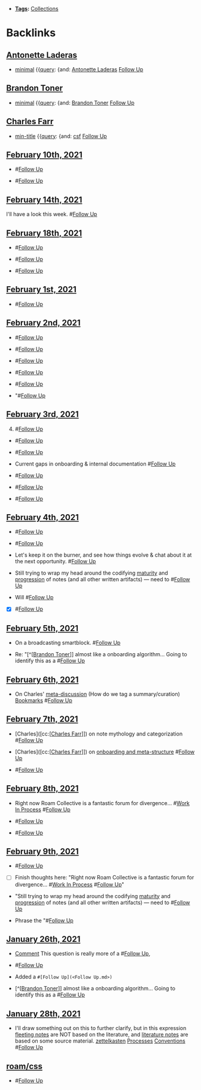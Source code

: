 - **[Tags](<Tags.md>):** [Collections](<Collections.md>)

# Backlinks
## [Antonette Laderas](<Antonette Laderas.md>)
- [minimal](<minimal.md>) {{[query](<query.md>): {and: [Antonette Laderas](<Antonette Laderas.md>) [Follow Up](<Follow Up.md>)

## [Brandon Toner](<Brandon Toner.md>)
- [minimal](<minimal.md>) {{[query](<query.md>): {and: [Brandon Toner](<Brandon Toner.md>) [Follow Up](<Follow Up.md>)

## [Charles Farr](<Charles Farr.md>)
- [min-title](<min-title.md>) {{[query](<query.md>): {and: [csf](<csf.md>) [Follow Up](<Follow Up.md>)

## [February 10th, 2021](<February 10th, 2021.md>)
-  #[Follow Up](<Follow Up.md>)

- #[Follow Up](<Follow Up.md>)

## [February 14th, 2021](<February 14th, 2021.md>)
I'll have a look this week. #[Follow Up](<Follow Up.md>)

## [February 18th, 2021](<February 18th, 2021.md>)
- #[Follow Up](<Follow Up.md>)

- #[Follow Up](<Follow Up.md>)

- #[Follow Up](<Follow Up.md>)

## [February 1st, 2021](<February 1st, 2021.md>)
- #[Follow Up](<Follow Up.md>)

## [February 2nd, 2021](<February 2nd, 2021.md>)
- #[Follow Up](<Follow Up.md>)

- #[Follow Up](<Follow Up.md>)

- #[Follow Up](<Follow Up.md>)

- #[Follow Up](<Follow Up.md>)

- #[Follow Up](<Follow Up.md>)

- "#[Follow Up](<Follow Up.md>)

## [February 3rd, 2021](<February 3rd, 2021.md>)
4. #[Follow Up](<Follow Up.md>)

- #[Follow Up](<Follow Up.md>)

- #[Follow Up](<Follow Up.md>)

- Current gaps in onboarding & internal documentation #[Follow Up](<Follow Up.md>)

- #[Follow Up](<Follow Up.md>)

- #[Follow Up](<Follow Up.md>)

- #[Follow Up](<Follow Up.md>)

## [February 4th, 2021](<February 4th, 2021.md>)
- #[Follow Up](<Follow Up.md>)

- #[Follow Up](<Follow Up.md>)

- Let's keep it on the burner, and see how things evolve & chat about it at the next opportunity. #[Follow Up](<Follow Up.md>)

- Still trying to wrap my head around the codifying [maturity](<maturity.md>) and [progression](<progression.md>) of notes (and all other written artifacts) — need to #[Follow Up](<Follow Up.md>)

- Will #[Follow Up](<Follow Up.md>)

- [x] #[Follow Up](<Follow Up.md>)

## [February 5th, 2021](<February 5th, 2021.md>)
- On a broadcasting smartblock. #[Follow Up](<Follow Up.md>)

- Re: "[^[[Brandon Toner](<^[[Brandon Toner.md>)]] almost like a onboarding algorithm... Going to identify this as a #[Follow Up](<Follow Up.md>)

## [February 6th, 2021](<February 6th, 2021.md>)
- On Charles' [meta-discussion](((mrPOboYir))) (How do we tag a summary/curation) [Bookmarks](<Bookmarks.md>) #[Follow Up](<Follow Up.md>)

## [February 7th, 2021](<February 7th, 2021.md>)
- [Charles]([cc:[[Charles Farr](<cc:[[Charles Farr.md>)]]) on note mythology and categorization #[Follow Up](<Follow Up.md>)

- [Charles]([cc:[[Charles Farr](<cc:[[Charles Farr.md>)]]) on [onboarding and meta-structure](((qe0xbFYul))) #[Follow Up](<Follow Up.md>)

- #[Follow Up](<Follow Up.md>)

## [February 8th, 2021](<February 8th, 2021.md>)
- Right now Roam Collective is a fantastic forum for divergence... #[Work In Process](<Work In Process.md>) #[Follow Up](<Follow Up.md>)

- #[Follow Up](<Follow Up.md>)

- #[Follow Up](<Follow Up.md>)

## [February 9th, 2021](<February 9th, 2021.md>)
- #[Follow Up](<Follow Up.md>)

- [ ] Finish thoughts here: "Right now Roam Collective is a fantastic forum for divergence... #[Work In Process](<Work In Process.md>) #[Follow Up](<Follow Up.md>)"

- "Still trying to wrap my head around the codifying [maturity](<maturity.md>) and [progression](<progression.md>) of notes (and all other written artifacts) — need to #[Follow Up](<Follow Up.md>)

- Phrase the "#[Follow Up](<Follow Up.md>)

## [January 26th, 2021](<January 26th, 2021.md>)
- [Comment](<Comment.md>) This question is really more of a #[Follow Up](<Follow Up.md>),

- #[Follow Up](<Follow Up.md>)

- Added a `#[Follow Up](<Follow Up.md>)`

- [^[[Brandon Toner](<^[[Brandon Toner.md>)]] almost like a onboarding algorithm... Going to identify this as a #[Follow Up](<Follow Up.md>)

## [January 28th, 2021](<January 28th, 2021.md>)
- I'll draw something out on this to further clarify, but in this expression [fleeting notes](<fleeting notes.md>) are NOT based on the literature, and [literature notes](<literature notes.md>) are based on some source material. [zettelkasten](<zettelkasten.md>) [Processes](<Processes.md>) [Conventions](<Conventions.md>) #[Follow Up](<Follow Up.md>)

## [roam/css](<roam/css.md>)
- #[Follow Up](<Follow Up.md>)

